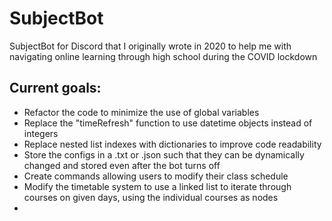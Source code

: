 # SubjectBot
SubjectBot for Discord that I originally wrote in 2020 to help me with navigating online learning through high school during the COVID lockdown

## Current goals:
- Refactor the code to minimize the use of global variables
- Replace the "timeRefresh" function to use datetime objects instead of integers
- Replace nested list indexes with dictionaries to improve code readability
- Store the configs in a .txt or .json such that they can be dynamically changed and stored even after the bot turns off
- Create commands allowing users to modify their class schedule
- Modify the timetable system to use a linked list to iterate through courses on given days, using the individual courses as nodes
- 
